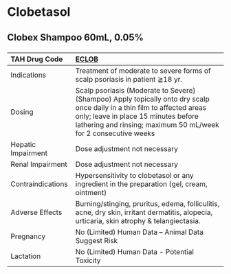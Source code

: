 # Clobetasol

## Clobex Shampoo 60mL, 0.05%

##### 

| TAH Drug Code      | [ECLOB](https://www.tahsda.org.tw/drugs/hissearch.php?drug_code=ECLOB)                                                                                                                                                             |
|:-------------------|:-----------------------------------------------------------------------------------------------------------------------------------------------------------------------------------------------------------------------------------|
| Indications        | Treatment of moderate to severe forms of scalp psoriasis in patient ≧18 yr.                                                                                                                                                        |
| Dosing             | Scalp psoriasis (Moderate to Severe) (Shampoo) Apply topically onto dry scalp once daily in a thin film to affected areas only; leave in place 15 minutes before lathering and rinsing; maximum 50 mL/week for 2 consecutive weeks |
| Hepatic Impairment | Dose adjustment not necessary                                                                                                                                                                                                      |
| Renal Impairment   | Dose adjustment not necessary                                                                                                                                                                                                      |
| Contraindications  | Hypersensitivity to clobetasol or any ingredient in the preparation (gel, cream, ointment)                                                                                                                                         |
| Adverse Effects    | Burning/stinging, pruritus, edema, folliculitis, acne, dry skin, irritant dermatitis, alopecia, urticaria, skin atrophy & telangiectasia.                                                                                          |
| Pregnancy          | No (Limited) Human Data – Animal Data Suggest Risk                                                                                                                                                                                 |
| Lactation          | No (Limited) Human Data - Potential Toxicity                                                                                                                                                                                       |

